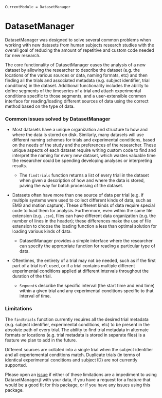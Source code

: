 ```@meta
CurrentModule = DatasetManager
```

# DatasetManager

DatasetManager was designed to solve several common problems when working with new datasets
from human subjects research studies with the overall goal of reducing the amount of
repetitive and custom code needed for new research.

The core functionality of DatasetManager eases the analysis of a new dataset by allowing the
researcher to describe the dataset (e.g. the locations of the various sources or data,
naming formats, etc) and then finding all the trials and associated metadata (e.g. subject
identifier, trial conditions) in the dataset. Additional functionality includes the ability
to define segments of the timeseries of a trial and attach experimental conditions specific
to those segments, and a user-extensible common interface for reading/loading different sources
of data using the correct method based on the type of data.

### Common issues solved by DatasetManager

- Most datasets have a unique organization and structure to how and where the data is stored
  on disk. Similarly, many datasets will use different naming schemes for trials and
  experimental conditions, based on the needs of the study and the preferences of the
  researcher. These unique aspects of each dataset require writing custom code to find and
  interpret the naming for every new dataset, which wastes valuable time the researcher
  could be spending developing analyses or interpreting results.
  - The `findtrials` function returns a list of every trial in the dataset when given a
    description of how and where the data is stored, paving the way for batch processing of
    the dataset.


- Datasets often have more than one source of data per trial (e.g. if multiple systems were
  used to collect different kinds of data, such as EMG and motion capture). These different
  kinds of data require special code to load them for analysis. Furthermore, even within the
  same file extension (e.g. `.csv`), files can have different data organization (e.g. the
  number of lines in the header); these differences make the use of file extension to choose
  the loading function a less than optimal solution for loading various kinds of data.
  - DatasetManager provides a simple interface where the researcher can specify the
    appropriate function for reading a particular type of data.


- Oftentimes, the entirety of a trial may not be needed, such as if the first part of a
  trial isn't used, or if a trial contains multiple different experimental conditions
  applied at different intervals throughout the duration of the trial.
  - `Segment`s describe the specific interval (the start time and end time) within a given
    trial and any experimental conditions specific to that interval of time.

### Limitations

The `findtrials` function currently requires all the desired trial metadata (e.g. subject
identifier, experimental conditions, etc) to be present in the absolute path of every trial.
The ability to find trial metadata in alternate formats or locations (e.g. trial metadata is
stored in separate files) is a feature we plan to add in the future.

Different sources are collated into a single trial when the subject identifier and all
experiemental conditions match. Duplicate trials (in terms of identical experimental
conditions and subject ID) are not currently supported.

Please open an [issue](https://github.com/NantelBiomechLab/DatasetManager.jl/issues/new) if
either of these limitations are a impediment to using DatasetManager.jl with your data, if
you have a request for a feature that would be a good fit for this package, or if you have
any issues using this package.

